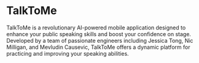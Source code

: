 # TalkToMe
TalkToMe is a revolutionary AI-powered mobile application designed to enhance your public speaking skills and boost your confidence on stage. Developed by a team of passionate engineers including Jessica Tong, Nic Milligan, and Mevludin Causevic, TalkToMe offers a dynamic platform for practicing and improving your speaking abilities.